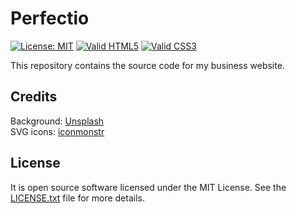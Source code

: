 # Perfectio

[![License: MIT](https://img.shields.io/badge/License-MIT-brightgreen.svg)](LICENSE.txt)
[![Valid HTML5](https://img.shields.io/badge/HTML5-Valid-brightgreen)](https://validator.w3.org/nu/?doc=https%3A%2F%2Fwww.perfectio.com.pl)
[![Valid CSS3](https://img.shields.io/badge/CSS3-Valid-brightgreen)](https://jigsaw.w3.org/css-validator/validator?uri=https%3A%2F%2Fwww.perfectio.com.pl)

This repository contains the source code for my business website.

## Credits

Background: [Unsplash](https://unsplash.com)  
SVG icons: [iconmonstr](https://iconmonstr.com)

## License

It is open source software licensed under the MIT License. See the [LICENSE.txt](LICENSE.txt) file for more details.
